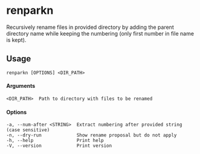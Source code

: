 # renparkn
Recursively rename files in provided directory by adding the parent directory name while keeping the numbering (only first number in file name is kept).

## Usage
```
renparkn [OPTIONS] <DIR_PATH>
```

#### Arguments
```
<DIR_PATH>  Path to directory with files to be renamed
```

#### Options
```
-a, --num-after <STRING>  Extract numbering after provided string (case sensitive)
-n, --dry-run             Show rename proposal but do not apply
-h, --help                Print help
-V, --version             Print version
```
